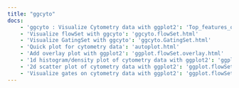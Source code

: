 ```yaml
---
title: "ggcyto"
docs:
    - 'ggcyto : Visualize Cytometry data with ggplot2': 'Top_features_of_ggcyto.html'
    - 'Visualize flowSet with ggcyto': 'ggcyto.flowSet.html'
    - 'Visualize GatingSet with ggcyto': 'ggcyto.GatingSet.html'
    - 'Quick plot for cytometry data': 'autoplot.html'
    - 'Add overlay plot with ggplot2': 'ggplot.flowSet.overlay.html'
    - '1d histogram/density plot of cytometry data with ggplot2': 'ggplot.flowSet.1d.html'
    - '2d scatter plot of cytometry data with ggplot2': 'ggplot.flowSet.2d.html'
    - 'Visualize gates on cytometry data with ggplot2': 'ggplot.flowSet.gate.html'
---
```


